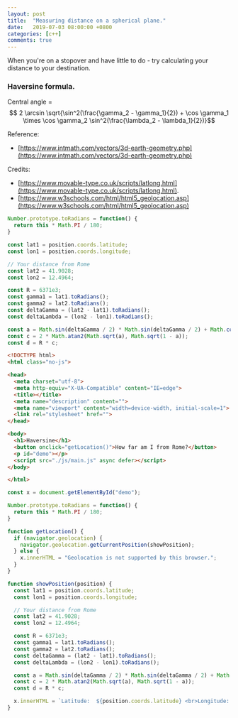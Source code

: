 ```yaml
---
layout: post
title:  "Measuring distance on a spherical plane."
date:   2019-07-03 08:00:00 +0800
categories: [c++]
comments: true
---
```


When you're on a stopover and have little to do - try calculating your distance to your destination.


### Haversine formula.

Central angle = $$ 2 \arcsin \sqrt{\sin^2(\frac{\gamma_2 - \gamma_1}{2}) + \cos \gamma_1 \times \cos \gamma_2 \sin^2(\frac{\lambda_2 - \lambda_1}{2})}$$

Reference:

* [https://www.intmath.com/vectors/3d-earth-geometry.php](https://www.intmath.com/vectors/3d-earth-geometry.php)

Credits: 

* [https://www.movable-type.co.uk/scripts/latlong.html](https://www.movable-type.co.uk/scripts/latlong.html).
* [https://www.w3schools.com/html/html5_geolocation.asp](https://www.w3schools.com/html/html5_geolocation.asp)


```javascript
Number.prototype.toRadians = function() {
  return this * Math.PI / 180;
}

const lat1 = position.coords.latitude;
const lon1 = position.coords.longitude;

// Your distance from Rome
const lat2 = 41.9028;
const lon2 = 12.4964;

const R = 6371e3;
const gamma1 = lat1.toRadians();
const gamma2 = lat2.toRadians();
const deltaGamma = (lat2 - lat1).toRadians();
const deltaLambda = (lon2 - lon1).toRadians();

const a = Math.sin(deltaGamma / 2) * Math.sin(deltaGamma / 2) + Math.cos(gamma1) * Math.cos(gamma2) * Math.sin(deltaLambda / 2) * Math.sin(deltaLambda / 2);
const c = 2 * Math.atan2(Math.sqrt(a), Math.sqrt(1 - a));
const d = R * c;
```



```html
<!DOCTYPE html>
<html class="no-js">

<head>
  <meta charset="utf-8">
  <meta http-equiv="X-UA-Compatible" content="IE=edge">
  <title></title>
  <meta name="description" content="">
  <meta name="viewport" content="width=device-width, initial-scale=1">
  <link rel="stylesheet" href="">
</head>

<body>
  <h1>Haversine</h1>
  <button onclick="getLocation()">How far am I from Rome?</button>
  <p id="demo"></p>
  <script src="./js/main.js" async defer></script>
</body>

</html>
```

```javascript
const x = document.getElementById("demo");

Number.prototype.toRadians = function() {
  return this * Math.PI / 180;
}

function getLocation() {
  if (navigator.geolocation) {
    navigator.geolocation.getCurrentPosition(showPosition);
  } else {
    x.innerHTML = "Geolocation is not supported by this browser.";
  }
}

function showPosition(position) {
  const lat1 = position.coords.latitude;
  const lon1 = position.coords.longitude;

  // Your distance from Rome
  const lat2 = 41.9028;
  const lon2 = 12.4964;

  const R = 6371e3;
  const gamma1 = lat1.toRadians();
  const gamma2 = lat2.toRadians();
  const deltaGamma = (lat2 - lat1).toRadians();
  const deltaLambda = (lon2 - lon1).toRadians();

  const a = Math.sin(deltaGamma / 2) * Math.sin(deltaGamma / 2) + Math.cos(gamma1) * Math.cos(gamma2) * Math.sin(deltaLambda / 2) * Math.sin(deltaLambda / 2);
  const c = 2 * Math.atan2(Math.sqrt(a), Math.sqrt(1 - a));
  const d = R * c;

  x.innerHTML = `Latitude:  ${position.coords.latitude} <br>Longitude: ${position.coords.longitude}<br> Distance is: ${Math.round(d / 1000)} km.`;
}
```